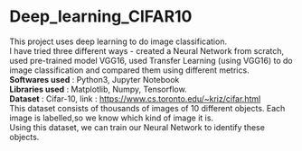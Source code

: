 # Deep_learning_CIFAR10

This project uses deep learning to do image classification.  
I have tried three different ways - created a Neural Network from scratch, used pre-trained model VGG16, used Transfer Learning (using VGG16) to do image 
classification and compared them using different metrics.  
**Softwares used** : Python3, Jupyter Notebook   
**Libraries used** : Matplotlib, Numpy, Tensorflow.  
**Dataset** : Cifar-10, link : https://www.cs.toronto.edu/~kriz/cifar.html   
This dataset consists of thousands of images of 10 different objects. Each image is labelled,so we know which kind of image it is.  
Using this dataset, we can train our Neural Network to identify these objects.
